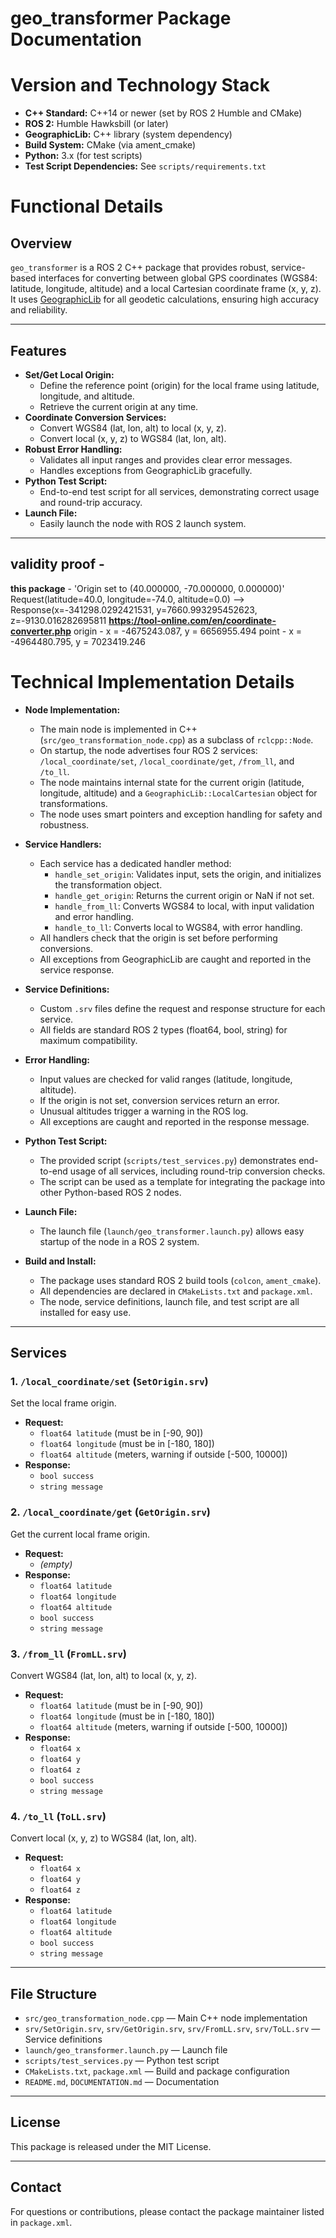 # geo_transformer Package Documentation
#
# Version and Technology Stack

- **C++ Standard:** C++14 or newer (set by ROS 2 Humble and CMake)
- **ROS 2:** Humble Hawksbill (or later)
- **GeographicLib:** C++ library (system dependency)
- **Build System:** CMake (via ament_cmake)
- **Python:** 3.x (for test scripts)
- **Test Script Dependencies:** See `scripts/requirements.txt`

# Functional Details 
## Overview
`geo_transformer` is a ROS 2 C++ package that provides robust, service-based interfaces for converting between global GPS coordinates (WGS84: latitude, longitude, altitude) and a local Cartesian coordinate frame (x, y, z). It uses [GeographicLib](https://geographiclib.sourceforge.io/) for all geodetic calculations, ensuring high accuracy and reliability.


---

## Features
- **Set/Get Local Origin:**
  - Define the reference point (origin) for the local frame using latitude, longitude, and altitude.
  - Retrieve the current origin at any time.
- **Coordinate Conversion Services:**
  - Convert WGS84 (lat, lon, alt) to local (x, y, z).
  - Convert local (x, y, z) to WGS84 (lat, lon, alt).
- **Robust Error Handling:**
  - Validates all input ranges and provides clear error messages.
  - Handles exceptions from GeographicLib gracefully.
- **Python Test Script:**
  - End-to-end test script for all services, demonstrating correct usage and round-trip accuracy.
- **Launch File:**
  - Easily launch the node with ROS 2 launch system.
---


## validity proof - 
**this package** - 
'Origin set to (40.000000, -70.000000, 0.000000)'
Request(latitude=40.0, longitude=-74.0, altitude=0.0) --> Response(x=-341298.0292421531, y=7660.993295452623, z=-9130.016282695811
**https://tool-online.com/en/coordinate-converter.php**
origin - x = -4675243.087, y = 6656955.494
point -  x = -4964480.795, y = 7023419.246

## ###########################################################
# Technical Implementation Details

- **Node Implementation:**
  - The main node is implemented in C++ (`src/geo_transformation_node.cpp`) as a subclass of `rclcpp::Node`.
  - On startup, the node advertises four ROS 2 services: `/local_coordinate/set`, `/local_coordinate/get`, `/from_ll`, and `/to_ll`.
  - The node maintains internal state for the current origin (latitude, longitude, altitude) and a `GeographicLib::LocalCartesian` object for transformations.
  - The node uses smart pointers and exception handling for safety and robustness.

- **Service Handlers:**
  - Each service has a dedicated handler method:
    - `handle_set_origin`: Validates input, sets the origin, and initializes the transformation object.
    - `handle_get_origin`: Returns the current origin or NaN if not set.
    - `handle_from_ll`: Converts WGS84 to local, with input validation and error handling.
    - `handle_to_ll`: Converts local to WGS84, with error handling.
  - All handlers check that the origin is set before performing conversions.
  - All exceptions from GeographicLib are caught and reported in the service response.

- **Service Definitions:**
  - Custom `.srv` files define the request and response structure for each service.
  - All fields are standard ROS 2 types (float64, bool, string) for maximum compatibility.

- **Error Handling:**
  - Input values are checked for valid ranges (latitude, longitude, altitude).
  - If the origin is not set, conversion services return an error.
  - Unusual altitudes trigger a warning in the ROS log.
  - All exceptions are caught and reported in the response message.

- **Python Test Script:**
  - The provided script (`scripts/test_services.py`) demonstrates end-to-end usage of all services, including round-trip conversion checks.
  - The script can be used as a template for integrating the package into other Python-based ROS 2 nodes.

- **Launch File:**
  - The launch file (`launch/geo_transformer.launch.py`) allows easy startup of the node in a ROS 2 system.

- **Build and Install:**
  - The package uses standard ROS 2 build tools (`colcon`, `ament_cmake`).
  - All dependencies are declared in `CMakeLists.txt` and `package.xml`.
  - The node, service definitions, launch file, and test script are all installed for easy use.

---

## Services

### 1. `/local_coordinate/set` (`SetOrigin.srv`)
Set the local frame origin.
- **Request:**
  - `float64 latitude`   (must be in [-90, 90])
  - `float64 longitude`  (must be in [-180, 180])
  - `float64 altitude`   (meters, warning if outside [-500, 10000])
- **Response:**
  - `bool success`
  - `string message`

### 2. `/local_coordinate/get` (`GetOrigin.srv`)
Get the current local frame origin.
- **Request:**
  - *(empty)*
- **Response:**
  - `float64 latitude`
  - `float64 longitude`
  - `float64 altitude`
  - `bool success`
  - `string message`

### 3. `/from_ll` (`FromLL.srv`)
Convert WGS84 (lat, lon, alt) to local (x, y, z).
- **Request:**
  - `float64 latitude`   (must be in [-90, 90])
  - `float64 longitude`  (must be in [-180, 180])
  - `float64 altitude`   (meters, warning if outside [-500, 10000])
- **Response:**
  - `float64 x`
  - `float64 y`
  - `float64 z`
  - `bool success`
  - `string message`

### 4. `/to_ll` (`ToLL.srv`)
Convert local (x, y, z) to WGS84 (lat, lon, alt).
- **Request:**
  - `float64 x`
  - `float64 y`
  - `float64 z`
- **Response:**
  - `float64 latitude`
  - `float64 longitude`
  - `float64 altitude`
  - `bool success`
  - `string message`


---

## File Structure
- `src/geo_transformation_node.cpp` — Main C++ node implementation
- `srv/SetOrigin.srv`, `srv/GetOrigin.srv`, `srv/FromLL.srv`, `srv/ToLL.srv` — Service definitions
- `launch/geo_transformer.launch.py` — Launch file
- `scripts/test_services.py` — Python test script
- `CMakeLists.txt`, `package.xml` — Build and package configuration
- `README.md`, `DOCUMENTATION.md` — Documentation

---

## License
This package is released under the MIT License.

---

## Contact
For questions or contributions, please contact the package maintainer listed in `package.xml`.



